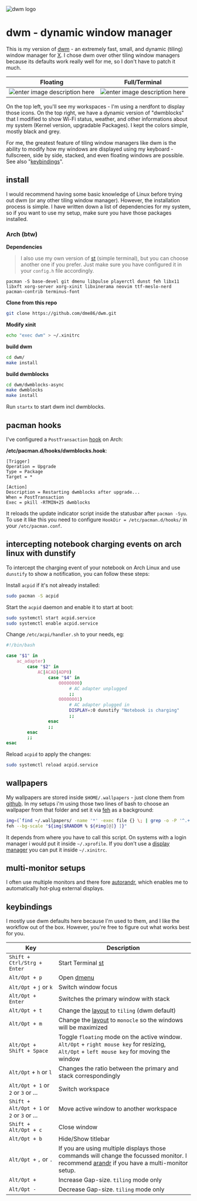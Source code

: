 
![dwm logo](https://dwm.suckless.org/dwm.svg)

# dwm - dynamic window manager

This is my version of [dwm](https://dwm.suckless.org/) - an extremely fast, small, and dynamic (tiling) window manager for [X](https://www.x.org/).
I chose dwm over other tiling window managers because its defaults work really well for me, so I don't have to patch it much.

|Floating  | Full/Terminal |
|--|--|
| ![enter image description here](https://i.imgur.com/Ss6nZM1.png) |![enter image description here](https://i.imgur.com/Pp9EvNb.png)  |

On the top left, you'll see my workspaces - I'm using a nerdfont to display those icons. On the top right, we have a dynamic version of "dwmblocks" that I modified to show Wi-Fi status, weather, and other informations about my system (Kernel version, upgradable Packages).
I kept the colors simple, mostly black and grey.

For me, the greatest feature of tiling window managers like dwm is the ability to modify how my windows are displayed using my keyboard - fullscreen, side by side, stacked, and even floating windows are possible. 
See also "[keybindings](#keybindings)".

## install

I would recommend having some basic knowledge of Linux before trying out dwm (or any other tiling window manager). However, the installation process is simple. I have written down a list of dependencies for my system, so if you want to use my setup, make sure you have those packages installed.

### Arch (btw)

**Dependencies**

> I also use my own version of [st](https://github.com/dme86/st) (simple terminal), but you can choose
> another one if you prefer. Just make sure you have configured it in
> your `config.h` file accordingly.

    pacman -S base-devel git dmenu libpulse playerctl dunst feh libx11 libxft xorg-server xorg-xinit libxinerama neovim ttf-meslo-nerd pacman-contrib terminus-font

**Clone from this repo**

```bash
git clone https://github.com/dme86/dwm.git
```

**Modify xinit**

```bash
echo "exec dwm" > ~/.xinitrc
```
**build dwm**

```bash
cd dwm/
make install
```

**build dwmblocks**

```bash
cd dwm/dwmblocks-async
make dwmblocks
make install
```

Run `startx` to start dwm incl dwmblocks.

## pacman hooks

I've configured a `PostTransaction` [hook](https://wiki.archlinux.org/title/pacman#Hooks) on Arch:

**/etc/pacman.d/hooks/dwmblocks.hook**:


    [Trigger]
    Operation = Upgrade
    Type = Package
    Target = *

    [Action]
    Description = Restarting dwmblocks after upgrade...
    When = PostTransaction
    Exec = pkill -RTMIN+25 dwmblocks

It reloads the update indicator script inside the statusbar after `pacman -Syu`.
To use it like this you need to configure `HookDir = /etc/pacman.d/hooks/` in your `/etc/pacman.conf`.

## intercepting notebook charging events on arch linux with dunstify

To intercept the charging event of your notebook on Arch Linux and use `dunstify` to show a notification, you can follow these steps:

Install `acpid` if it's not already installed:

```bash
sudo pacman -S acpid
```

Start the `acpid` daemon and enable it to start at boot:

```bash
sudo systemctl start acpid.service
sudo systemctl enable acpid.service
```

Change `/etc/acpi/handler.sh` to your needs, eg:

```bash
#!/bin/bash

case "$1" in
    ac_adapter)
        case "$2" in
            AC|ACAD|ADP0)
                case "$4" in
                    00000000)
                        # AC adapter unplugged
                        ;;
                    00000001)
                        # AC adapter plugged in
                        DISPLAY=:0 dunstify "Notebook is charging"
                        ;;
                esac
                ;;
        esac
        ;;
esac
```

Reload `acpid` to apply the changes:

```bash
sudo systemctl reload acpid.service
```


## wallpapers

My wallpapers are stored inside `$HOME/.wallpapers` - just clone them from [github](https://github.com/dme86/.wallpapers). In my setups i'm using those two lines of bash to choose an wallpaper from that folder and set it via [feh](https://github.com/derf/feh) as a background:

```bash
img=(`find ~/.wallpapers/ -name '*' -exec file {} \; | grep -o -P '^.+: \w+ image' | cut -d':' -f1`)
feh --bg-scale "${img[$RANDOM % ${#img[@]} ]}"
```

It depends from where you have to call this script. On systems with a login manager i would put it inside `~/.xprofile`. If you don't use a [display manager](https://wiki.archlinux.org/title/display_manager) you can put it inside `~/.xinitrc`.

## multi-monitor setups

I often use multiple monitors and there fore [autorandr](https://github.com/phillipberndt/autorandr), which enables me to automatically hot-plug external displays.

## keybindings

I mostly use dwm defaults here because I'm used to them, and I like the workflow out of the box. However, you're free to figure out what works best for you.

| Key | Description |
|--|--|
|`Shift + Ctrl/Strg + Enter`  |Start Terminal [st](https://github.com/dme86/st)|
|`Alt/Opt + p`|Open [dmenu](https://tools.suckless.org/dmenu/)|
|`Alt/Opt +` `j` or `k`|Switch window focus|
|`Alt/Opt + Enter`|Switches the primary window with stack|
|`Alt/Opt + t`|Change the [layout](https://dwm.suckless.org/tutorial/) to `tiling` (dwm default)|
|`Alt/Opt + m`|Change the [layout](https://dwm.suckless.org/tutorial/) to `monocle` so the windows will be maximized|
|`Alt/Opt + Shift + Space`|Toggle `floating` mode on the active window. `Alt/Opt` + `right mouse key` for resizing, `Alt/Opt` + `left mouse key` for moving the window|
|`Alt/Opt` + `h` or `l`|Changes the ratio between the primary and stack correspondingly|
|`Alt/Opt + 1` or `2` or `3` or ...|Switch workspace|
|`Shift + Alt/Opt + 1` or `2` or `3` or ...|Move active window to another workspace|
|`Shift + Alt/Opt + c`|Close window|
|`Alt/Opt + b`|Hide/Show titlebar|
|`Alt/Opt +` `,` or `.`|If you are using multiple displays those commands will change the focussed monitor. I recommend [arandr](https://github.com/chrysn/arandr) if you have a multi-monitor setup.|
|`Alt/Opt +`|Increase Gap-size. `tiling` mode only|
|`Alt/Opt -`|Decrease Gap-size. `tiling` mode only|
